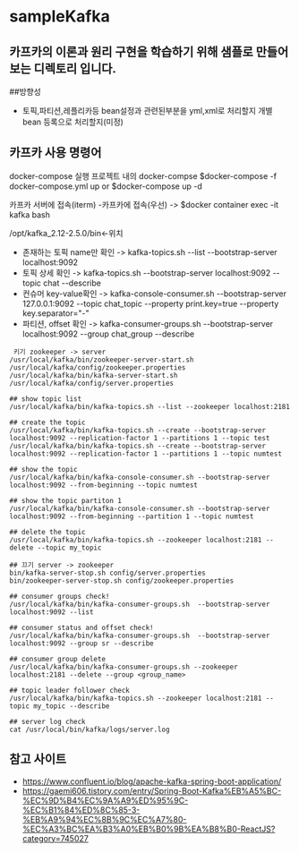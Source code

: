 # sampleKafka

## 카프카의 이론과 원리 구현을 학습하기 위해 샘플로 만들어 보는 디렉토리 입니다.

##방향성
 - 토픽,파티션,레플리카등 bean설정과 관련된부분을 yml,xml로 처리할지 개별 bean 등록으로 처리할지(미정)

## 카프카 사용 명령어
docker-compose 실행
프로젝트 내의 docker-compse
$docker-compose -f docker-compose.yml up
or
$docker-compose up -d

카프카 서버에 접속(iterm)
 -카프카에 접속(우선)
-> $docker container exec -it kafka bash

/opt/kafka_2.12-2.5.0/bin<-위치
 - 존재하는 토픽 name만 확인
-> kafka-topics.sh --list --bootstrap-server localhost:9092
 - 토픽 상세 확인
-> kafka-topics.sh --bootstrap-server localhost:9092 --topic chat --describe
 - 컨슈머 key-value확인
-> kafka-console-consumer.sh --bootstrap-server 127.0.0.1:9092 --topic chat_topic --property print.key=true --property key.separator="-"
 - 파티션, offset 확인
-> kafka-consumer-groups.sh --bootstrap-server localhost:9092 --group chat_group --describe
```
 키기 zookeeper -> server
/usr/local/kafka/bin/zookeeper-server-start.sh /usr/local/kafka/config/zookeeper.properties
/usr/local/kafka/bin/kafka-server-start.sh /usr/local/kafka/config/server.properties

## show topic list
/usr/local/kafka/bin/kafka-topics.sh --list --zookeeper localhost:2181

## create the topic
/usr/local/kafka/bin/kafka-topics.sh --create --bootstrap-server localhost:9092 --replication-factor 1 --partitions 1 --topic test
/usr/local/kafka/bin/kafka-topics.sh --create --bootstrap-server localhost:9092 --replication-factor 1 --partitions 1 --topic numtest

## show the topic
/usr/local/kafka/bin/kafka-console-consumer.sh --bootstrap-server localhost:9092 --from-beginning --topic numtest

## show the topic partiton 1
/usr/local/kafka/bin/kafka-console-consumer.sh --bootstrap-server localhost:9092 --from-beginning --partition 1 --topic numtest

## delete the topic
/usr/local/kafka/bin/kafka-topics.sh --zookeeper localhost:2181 --delete --topic my_topic

## 끄기 server -> zookeeper
bin/kafka-server-stop.sh config/server.properties
bin/zookeeper-server-stop.sh config/zookeeper.properties

## consumer groups check!
/usr/local/kafka/bin/kafka-consumer-groups.sh  --bootstrap-server localhost:9092 --list

## consumer status and offset check!
/usr/local/kafka/bin/kafka-consumer-groups.sh  --bootstrap-server localhost:9092 --group sr --describe

## consumer group delete
/usr/local/kafka/bin/kafka-consumer-groups.sh --zookeeper localhost:2181 --delete --group <group_name>

## topic leader follower check
/usr/local/kafka/bin/kafka-topics.sh --zookeeper localhost:2181 --topic my_topic --describe

## server log check
cat /usr/local/bin/kafka/logs/server.log
```

## 참고 사이트
 - https://www.confluent.io/blog/apache-kafka-spring-boot-application/
 - https://gaemi606.tistory.com/entry/Spring-Boot-Kafka%EB%A5%BC-%EC%9D%B4%EC%9A%A9%ED%95%9C-%EC%B1%84%ED%8C%85-3-%EB%A9%94%EC%8B%9C%EC%A7%80-%EC%A3%BC%EA%B3%A0%EB%B0%9B%EA%B8%B0-ReactJS?category=745027